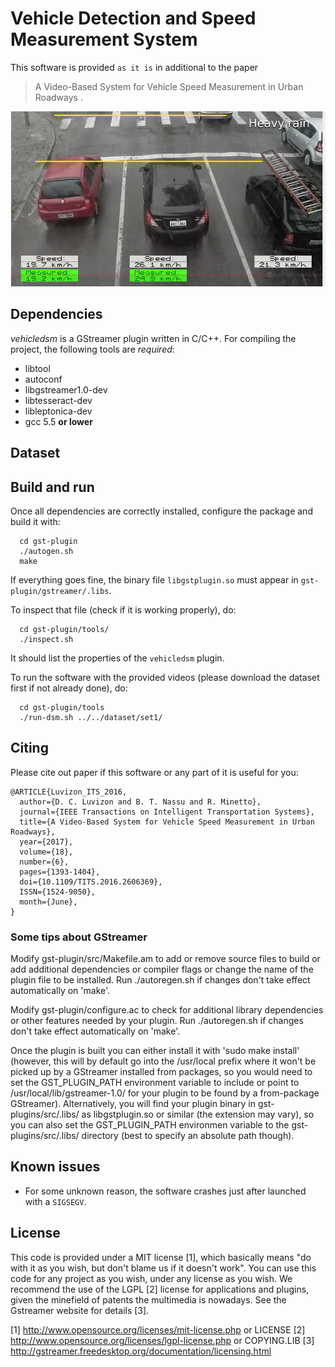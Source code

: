 # Vehicle Detection and Speed Measurement System

This software is provided ``as it is`` in additional to the paper
> A Video-Based System for Vehicle Speed Measurement in Urban Roadways
.

![Overview](images/system.jpg)


## Dependencies

*vehicledsm* is a GStreamer plugin written in C/C++.
For compiling the project, the following tools are *required*:
* libtool
* autoconf
* libgstreamer1.0-dev
* libtesseract-dev
* libleptonica-dev
* gcc 5.5 **or lower**


## Dataset

<!--### About the subdir training-->
<!--Enter in 'training/icdar' and run the script 'run.sh'.-->


## Build and run

Once all dependencies are correctly installed, configure the package and build
it with:
```
  cd gst-plugin
  ./autogen.sh
  make
```

If everything goes fine, the binary file `libgstplugin.so` must appear in
`gst-plugin/gstreamer/.libs`.

To inspect that file (check if it is working properly), do:
```
  cd gst-plugin/tools/
  ./inspect.sh
```
It should list the properties of the `vehicledsm` plugin.

To run the software with the provided videos (please download the dataset
first if not already done), do:
```
  cd gst-plugin/tools
  ./run-dsm.sh ../../dataset/set1/
```


## Citing

Please cite out paper if this software or any part of it is useful for you:
```
@ARTICLE{Luvizon_ITS_2016,
  author={D. C. Luvizon and B. T. Nassu and R. Minetto},
  journal={IEEE Transactions on Intelligent Transportation Systems},
  title={A Video-Based System for Vehicle Speed Measurement in Urban Roadways},
  year={2017},
  volume={18},
  number={6},
  pages={1393-1404},
  doi={10.1109/TITS.2016.2606369},
  ISSN={1524-9050},
  month={June},
}
```


### Some tips about GStreamer

Modify gst-plugin/src/Makefile.am to add or remove source files to build or
add additional dependencies or compiler flags or change the name of the
plugin file to be installed. Run ./autoregen.sh if changes don't take effect
automatically on 'make'.

Modify gst-plugin/configure.ac to check for additional library dependencies
or other features needed by your plugin. Run ./autoregen.sh if changes don't
take effect automatically on 'make'.

Once the plugin is built you can either install it with 'sudo make install'
(however, this will by default go into the /usr/local prefix where it won't
be picked up by a GStreamer installed from packages, so you would need to
set the GST_PLUGIN_PATH environment variable to include or point to
/usr/local/lib/gstreamer-1.0/ for your plugin to be found by a from-package
GStreamer). Alternatively, you will find your plugin binary in
gst-plugins/src/.libs/ as libgstplugin.so or similar (the extension may vary),
so you can also set the GST_PLUGIN_PATH environmen variable to the
gst-plugins/src/.libs/ directory (best to specify an absolute path though).


## Known issues

* For some unknown reason, the software crashes just after launched with a
`SIGSEGV`.


## License

This code is provided under a MIT license [1], which basically means "do
with it as you wish, but don't blame us if it doesn't work". You can use
this code for any project as you wish, under any license as you wish.
We recommend the use of the LGPL [2] license for applications and plugins,
given the minefield of patents the multimedia is nowadays.
See the Gstreamer website for details [3].

[1] http://www.opensource.org/licenses/mit-license.php or LICENSE
[2] http://www.opensource.org/licenses/lgpl-license.php or COPYING.LIB
[3] http://gstreamer.freedesktop.org/documentation/licensing.html

